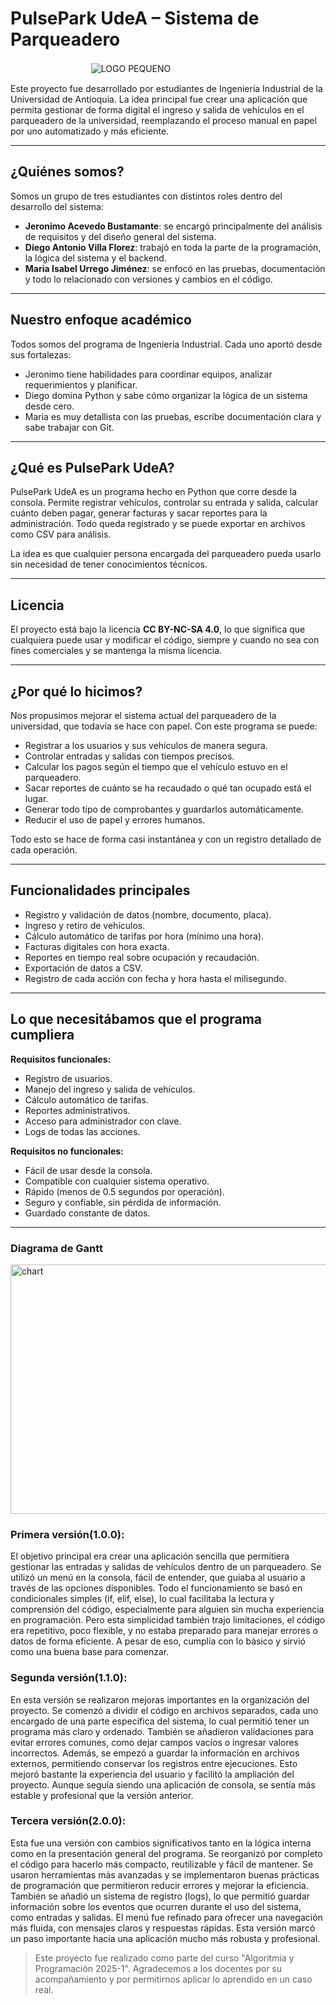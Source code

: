 # PulsePark UdeA – Sistema de Parqueadero

ㅤㅤㅤㅤㅤㅤㅤㅤㅤㅤ![LOGO PEQUENO](https://github.com/user-attachments/assets/1eab9711-bbba-499d-86b4-c3633da5e5bb)


Este proyecto fue desarrollado por estudiantes de Ingeniería Industrial de la Universidad de Antioquia. La idea principal fue crear una aplicación que permita gestionar de forma digital el ingreso y salida de vehículos en el parqueadero de la universidad, reemplazando el proceso manual en papel por uno automatizado y más eficiente.

---

## ¿Quiénes somos?

Somos un grupo de tres estudiantes con distintos roles dentro del desarrollo del sistema:

- **Jeronimo Acevedo Bustamante**: se encargó principalmente del análisis de requisitos y del diseño general del sistema.
- **Diego Antonio Villa Florez**: trabajó en toda la parte de la programación, la lógica del sistema y el backend.
- **Maria Isabel Urrego Jiménez**: se enfocó en las pruebas, documentación y todo lo relacionado con versiones y cambios en el código.

---

## Nuestro enfoque académico

Todos somos del programa de Ingeniería Industrial. Cada uno aportó desde sus fortalezas:

- Jeronimo tiene habilidades para coordinar equipos, analizar requerimientos y planificar.
- Diego domina Python y sabe cómo organizar la lógica de un sistema desde cero.
- Maria es muy detallista con las pruebas, escribe documentación clara y sabe trabajar con Git.

---

## ¿Qué es PulsePark UdeA?

PulsePark UdeA es un programa hecho en Python que corre desde la consola. Permite registrar vehículos, controlar su entrada y salida, calcular cuánto deben pagar, generar facturas y sacar reportes para la administración. Todo queda registrado y se puede exportar en archivos como CSV para análisis.

La idea es que cualquier persona encargada del parqueadero pueda usarlo sin necesidad de tener conocimientos técnicos.

---

## Licencia

El proyecto está bajo la licencia **CC BY-NC-SA 4.0**, lo que significa que cualquiera puede usar y modificar el código, siempre y cuando no sea con fines comerciales y se mantenga la misma licencia.

---

## ¿Por qué lo hicimos?

Nos propusimos mejorar el sistema actual del parqueadero de la universidad, que todavía se hace con papel. Con este programa se puede:

- Registrar a los usuarios y sus vehículos de manera segura.
- Controlar entradas y salidas con tiempos precisos.
- Calcular los pagos según el tiempo que el vehículo estuvo en el parqueadero.
- Sacar reportes de cuánto se ha recaudado o qué tan ocupado está el lugar.
- Generar todo tipo de comprobantes y guardarlos automáticamente.
- Reducir el uso de papel y errores humanos.

Todo esto se hace de forma casi instantánea y con un registro detallado de cada operación.

---

## Funcionalidades principales

- Registro y validación de datos (nombre, documento, placa).
- Ingreso y retiro de vehículos.
- Cálculo automático de tarifas por hora (mínimo una hora).
- Facturas digitales con hora exacta.
- Reportes en tiempo real sobre ocupación y recaudación.
- Exportación de datos a CSV.
- Registro de cada acción con fecha y hora hasta el milisegundo.

---

## Lo que necesitábamos que el programa cumpliera

**Requisitos funcionales:**
- Registro de usuarios.
- Manejo del ingreso y salida de vehículos.
- Cálculo automático de tarifas.
- Reportes administrativos.
- Acceso para administrador con clave.
- Logs de todas las acciones.

**Requisitos no funcionales:**
- Fácil de usar desde la consola.
- Compatible con cualquier sistema operativo.
- Rápido (menos de 0.5 segundos por operación).
- Seguro y confiable, sin pérdida de información.
- Guardado constante de datos.

---
### Diagrama de Gantt
<img width="1300" height="399" alt="chart" src="https://github.com/user-attachments/assets/88adebf6-3f22-49fd-86eb-cee705c45e5f" />



### Primera versión(1.0.0):
El objetivo principal era crear una aplicación sencilla que permitiera gestionar las entradas y salidas de vehículos dentro de un parqueadero. Se utilizó un menú en la consola, fácil de entender, que guiaba al usuario a través de las opciones disponibles. Todo el funcionamiento se basó en condicionales simples (if, elif, else), lo cual facilitaba la lectura y comprensión del código, especialmente para alguien sin mucha experiencia en programación. Pero esta simplicidad también trajo limitaciones, el código era repetitivo, poco flexible, y no estaba preparado para manejar errores o datos de forma eficiente. A pesar de eso, cumplía con lo básico y sirvió como una buena base para comenzar.

### Segunda versión(1.1.0):
En esta versión se realizaron mejoras importantes en la organización del proyecto. Se comenzó a dividir el código en archivos separados, cada uno encargado de una parte específica del sistema, lo cual permitió tener un programa más claro y ordenado. También se añadieron validaciones para evitar errores comunes, como dejar campos vacíos o ingresar valores incorrectos. Además, se empezó a guardar la información en archivos externos, permitiendo conservar los registros entre ejecuciones. Esto mejoró bastante la experiencia del usuario y facilitó la ampliación del proyecto. Aunque seguía siendo una aplicación de consola, se sentía más estable y profesional que la versión anterior.

### Tercera versión(2.0.0):
Esta fue una versión con cambios significativos tanto en la lógica interna como en la presentación general del programa. Se reorganizó por completo el código para hacerlo más compacto, reutilizable y fácil de mantener. Se usaron herramientas más avanzadas y se implementaron buenas prácticas de programación que permitieron reducir errores y mejorar la eficiencia. También se añadió un sistema de registro (logs), lo que permitió guardar información sobre los eventos que ocurren durante el uso del sistema, como entradas y salidas. El menú fue refinado para ofrecer una navegación más fluida, con mensajes claros y respuestas rápidas. Esta versión marcó un paso importante hacia una aplicación mucho más robusta y profesional.

> Este proyecto fue realizado como parte del curso "Algoritmia y Programación 2025-1". Agradecemos a los docentes por su acompañamiento y por permitirnos aplicar lo aprendido en un caso real.
